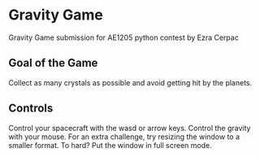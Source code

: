 # Gravity Game
Gravity Game submission for AE1205 python contest by Ezra Cerpac

## Goal of the Game
Collect as many crystals as possible and avoid getting hit by the planets.

## Controls
Control your spacecraft with the wasd or arrow keys. Control the gravity with your mouse.
For an extra challenge, try resizing the window to a smaller format.
To hard? Put the window in full screen mode.